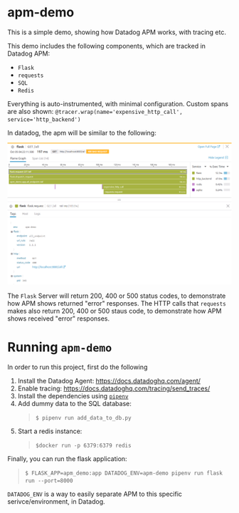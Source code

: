 # apm-demo

This is a simple demo, showing how Datadog APM works, with tracing etc.

This demo includes the following components, which are tracked in Datadog APM:
* `Flask`
* `requests`
* `SQL`
* `Redis`


Everything is auto-instrumented, with minimal configuration.
Custom spans are also shown: `@tracer.wrap(name='expensive_http_call', service='http_backend')`

In datadog, the apm will be similar to the following:

![](./resources/apm-demo.png)

The `Flask` Server will return 200, 400 or 500 status codes, to demonstrate how APM shows returned "error" responses.
The HTTP calls that `requests` makes also return 200, 400 or 500 staus code, to demonstrate how APM shows received "error" responses.

# Running `apm-demo`

In order to run this project, first do the following

1. Install the Datadog Agent: https://docs.datadoghq.com/agent/
2. Enable tracing: https://docs.datadoghq.com/tracing/send_traces/
3. Install the dependencies using [`pipenv`](https://github.com/pypa/pipenv)
4. Add dummy data to the SQL database:
    >`$ pipenv run add_data_to_db.py`
5. Start a redis instance:
    > `$docker run -p 6379:6379 redis`

Finally, you can run the flask application:

>`$ FLASK_APP=apm_demo:app DATADOG_ENV=apm-demo pipenv run flask run --port=8000`

`DATADOG_ENV` is a way to easily separate APM to this specific serivce/environment, in Datadog.
